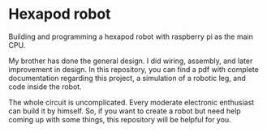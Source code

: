 # Hexapod robot
Building and programming a hexapod robot with raspberry pi as the main CPU.

My brother has done the general design. I did wiring, assembly, and later improvement in design. In this repository, you can find a pdf with complete documentation regarding this project, a simulation of a robotic leg, and code inside the robot.

The whole circuit is uncomplicated. Every moderate electronic enthusiast can build it by himself. So, if you want to create a robot but need help coming up with some things, this repository will be helpful for you. 

